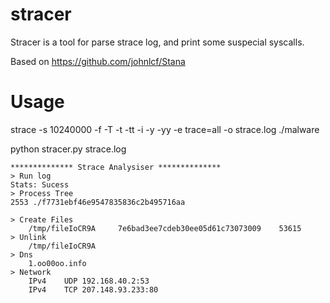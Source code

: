 # stracer
Stracer is a tool for parse strace log, and print some suspecial syscalls.

Based on https://github.com/johnlcf/Stana

# Usage
strace -s 10240000 -f -T -t -tt -i -y -yy -e trace=all -o strace.log ./malware

python stracer.py strace.log

```
************** Strace Analysiser **************
> Run log
Stats: Sucess
> Process Tree
2553 ./f7731ebf46e9547835836c2b495716aa

> Create Files
	/tmp/fileIoCR9A 	7e6bad3ee7cdeb30ee05d61c73073009	53615
> Unlink
	/tmp/fileIoCR9A
> Dns
	1.oo00oo.info
> Network
	IPv4	UDP	192.168.40.2:53
	IPv4	TCP	207.148.93.233:80

```
